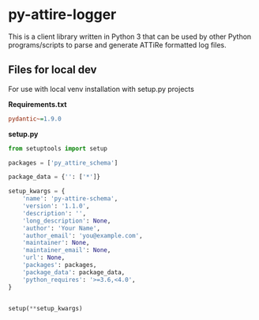 # py-attire-logger
This is a client library written in Python 3 that can be used by other Python programs/scripts to parse and generate ATTiRe formatted log files.

## Files for local dev

For use with local venv installation with setup.py projects 

**Requirements.txt**
```ini
pydantic~=1.9.0
```

**setup.py**
```python
from setuptools import setup

packages = ['py_attire_schema']

package_data = {'': ['*']}

setup_kwargs = {
    'name': 'py-attire-schema',
    'version': '1.1.0',
    'description': '',
    'long_description': None,
    'author': 'Your Name',
    'author_email': 'you@example.com',
    'maintainer': None,
    'maintainer_email': None,
    'url': None,
    'packages': packages,
    'package_data': package_data,
    'python_requires': '>=3.6,<4.0',
}


setup(**setup_kwargs)
```
